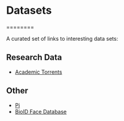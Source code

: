 # Datasets
========

A curated set of links to interesting data sets:

## Research Data
* [Academic Torrents](http://academictorrents.com/browse.php?cat=6)

## Other
* [Pi](https://github.com/jaakk/datasets/blob/master/pi.txt)
* [BioID Face Database](http://www.bioid.com/index.php?q=downloads/software/bioid-face-database.html)
